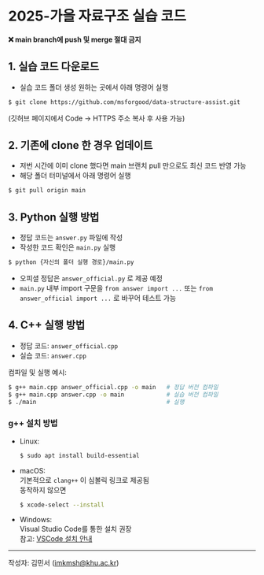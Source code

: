 # 2025-가을 자료구조 실습 코드

**❌ main branch에 push 및 merge 절대 금지**

## 1. 실습 코드 다운로드

- 실습 코드 폴더 생성 원하는 곳에서 아래 명령어 실행

```bash
$ git clone https://github.com/msforgood/data-structure-assist.git
```

(깃허브 페이지에서 Code → HTTPS 주소 복사 후 사용 가능)

## 2. 기존에 clone 한 경우 업데이트

- 저번 시간에 이미 clone 했다면 main 브랜치 pull 만으로도 최신 코드 반영 가능
- 해당 폴더 터미널에서 아래 명령어 실행

```bash
$ git pull origin main
```

## 3. Python 실행 방법

- 정답 코드는 `answer.py` 파일에 작성
- 작성한 코드 확인은 `main.py` 실행

```bash
$ python {자신의 폴더 실행 경로}/main.py
```

- 오피셜 정답은 `answer_official.py` 로 제공 예정
- `main.py` 내부 import 구문을 `from answer import ...` 또는 `from answer_official import ...` 로 바꾸어 테스트 가능

## 4. C++ 실행 방법

- 정답 코드: `answer_official.cpp`
- 실습 코드: `answer.cpp`

컴파일 및 실행 예시:

```bash
$ g++ main.cpp answer_official.cpp -o main   # 정답 버전 컴파일
$ g++ main.cpp answer.cpp -o main            # 실습 버전 컴파일
$ ./main                                     # 실행
```

### g++ 설치 방법

- Linux:

  ```bash
  $ sudo apt install build-essential
  ```

- macOS:  
  기본적으로 `clang++` 이 심볼릭 링크로 제공됨  
  동작하지 않으면

  ```bash
  $ xcode-select --install
  ```

- Windows:  
  Visual Studio Code를 통한 설치 권장  
  참고: [VSCode 설치 안내](https://velog.io/@watermeloncrane/vscode%EC%97%90%EC%84%9C-CC-%EC%84%B8%ED%8C%85-%EC%89%AC%EC%9B%80)

---

작성자: 김민서 (imkmsh@khu.ac.kr)
